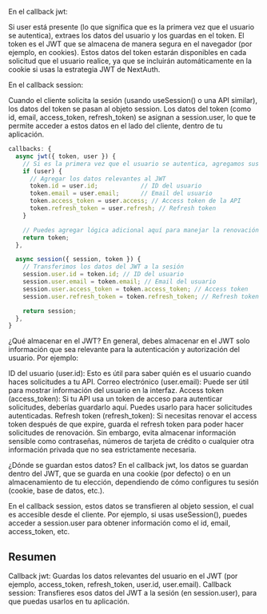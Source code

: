 En el callback jwt:

Si user está presente (lo que significa que es la primera vez que el usuario se autentica), extraes los datos del usuario y los guardas en el token. El token es el JWT que se almacena de manera segura en el navegador (por ejemplo, en cookies).
Estos datos del token estarán disponibles en cada solicitud que el usuario realice, ya que se incluirán automáticamente en la cookie si usas la estrategia JWT de NextAuth.

En el callback session:

Cuando el cliente solicita la sesión (usando useSession() o una API similar), los datos del token se pasan al objeto session.
Los datos del token (como id, email, access_token, refresh_token) se asignan a session.user, lo que te permite acceder a estos datos en el lado del cliente, dentro de tu aplicación.

```typescript
callbacks: {
  async jwt({ token, user }) {
    // Si es la primera vez que el usuario se autentica, agregamos sus datos al token
    if (user) {
      // Agregar los datos relevantes al JWT
      token.id = user.id;            // ID del usuario
      token.email = user.email;      // Email del usuario
      token.access_token = user.access; // Access token de la API
      token.refresh_token = user.refresh; // Refresh token
    }

    // Puedes agregar lógica adicional aquí para manejar la renovación de tokens si es necesario
    return token;
  },

  async session({ session, token }) {
    // Transferimos los datos del JWT a la sesión
    session.user.id = token.id; // ID del usuario
    session.user.email = token.email; // Email del usuario
    session.user.access_token = token.access_token; // Access token
    session.user.refresh_token = token.refresh_token; // Refresh token

    return session;
  },
}
```

¿Qué almacenar en el JWT?
En general, debes almacenar en el JWT solo información que sea relevante para la autenticación y autorización del usuario. Por ejemplo:

ID del usuario (user.id): Esto es útil para saber quién es el usuario cuando haces solicitudes a tu API.
Correo electrónico (user.email): Puede ser útil para mostrar información del usuario en la interfaz.
Access token (access_token): Si tu API usa un token de acceso para autenticar solicitudes, deberías guardarlo aquí. Puedes usarlo para hacer solicitudes autenticadas.
Refresh token (refresh_token): Si necesitas renovar el access token después de que expire, guarda el refresh token para poder hacer solicitudes de renovación.
Sin embargo, evita almacenar información sensible como contraseñas, números de tarjeta de crédito o cualquier otra información privada que no sea estrictamente necesaria.

¿Dónde se guardan estos datos?
En el callback jwt, los datos se guardan dentro del JWT, que se guarda en una cookie (por defecto) o en un almacenamiento de tu elección, dependiendo de cómo configures tu sesión (cookie, base de datos, etc.).

En el callback session, estos datos se transfieren al objeto session, el cual es accesible desde el cliente. Por ejemplo, si usas useSession(), puedes acceder a session.user para obtener información como el id, email, access_token, etc.

## Resumen
Callback jwt: Guardas los datos relevantes del usuario en el JWT (por ejemplo, access_token, refresh_token, user.id, user.email).
Callback session: Transfieres esos datos del JWT a la sesión (en session.user), para que puedas usarlos en tu aplicación.

